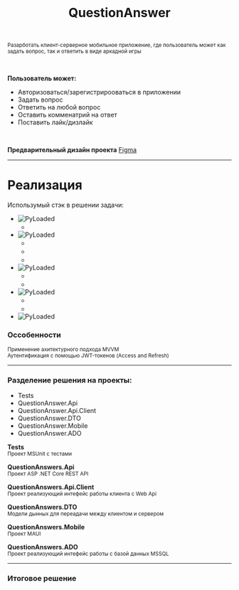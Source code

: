 
<br>
<h1 align='Center'>QuestionAnswer</h1>

 <img height='16px' src='C:\QuestionAnswerProject\QuestionAnswer\ResourceGit.QuestionAnswer.png'>


<small align='Center'>Разарботать клиент-серверное мобильное приложение, где пользователь может как задать вопрос, так и ответить в виде аркадной игры</small>


</br>

<strong>Пользователь может:</strong>

+ Авторизоваться/зарегистрирооваться в приложении
+ Задать вопрос
+ Ответить на любой вопрос
+ Оставить комменатрий на ответ
+ Поставить лайк/дизлайк

</br>

<strong>Предварительный дизайн проекта</strong> [Figma](https://www.figma.com/file/32H5HMQlV0gsIIRjr0wspj/Untitled?type=design&node-id=0%3A1&mode=design&t=g9bvcUyDfNHzowWG-1)

---

<h1>Реализация</h1>



Использумый стэк в решении задачи:

+ ![PyLoaded](https://img.shields.io/badge/.NET-7-purple)
   + <img height='16px' src='https://img.shields.io/badge/C%23-11-red'>
+ ![PyLoaded](https://img.shields.io/badge/MAUI-purple)
   + <img height='16px' src='https://img.shields.io/badge/AUTO_MAPPER-red'>
   + <img height='16px' src='https://img.shields.io/badge/XAML-orange'>
   + <img height='16px' src='https://img.shields.io/badge/TOOLKIT_MVVM-orange'>
+ ![PyLoaded](https://img.shields.io/badge/ASP_.NET_Core-7-purple)
     + <img height='16px' src='https://img.shields.io/badge/POSTMAN-red'>  
     + <img height='16px' src='https://img.shields.io/badge/JWTBearer-green'>
+ ![PyLoaded](https://img.shields.io/badge/MS_SQL-you_like-yellow)
   + <img height='16px' src='https://img.shields.io/badge/SSMS-19-red'>
   + <img height='16px' src='https://img.shields.io/badge/SQL-gree'>
+ ![PyLoaded](https://img.shields.io/badge/MSUnit-blue)

<h3>Оссобенности</h3>

<small>Применение ахитектурного подхода MVVM</small></br>
<small>Аутентификация с помощью JWT-токенов (Access and Refresh)</small>

---

<h3>Разделение решения на проекты:</h3>

+ Tests
+ QuestionAnswer.Api
+ QuestionAnswer.Api.Client
+ QuestionAnswer.DTO
+ QuestionAnswer.Mobile
+ QuestionAnswer.ADO

<strong>Tests</strong></br>
<small>Проект MSUnit с тестами</small>

<strong>QuestionAnswers.Api</strong></br>
<small>Проект ASP .NET Core REST API</small>

<strong>QuestionAnswers.Api.Client</strong></br>
<small>Проект реализующий интефейс работы клиента с Web Api</small>

<strong>QuestionAnswers.DTO</strong></br>
<small>Модели дынных для переадачи между клиентом и сервером</small>

<strong>QuestionAnswers.Mobile</strong></br>
<small>Проект MAUI</small>

<strong>QuestionAnswers.ADO</strong></br>
<small>Проект реализующий интефейс работы с базой данных MSSQL</small>

---

<h3>Итоговое решение</h3>




	


